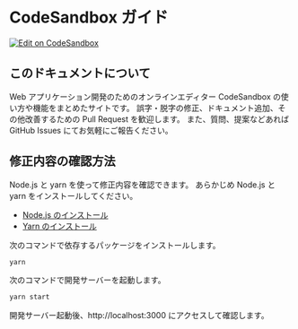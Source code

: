 # CodeSandbox ガイド

[![Edit on CodeSandbox](https://codesandbox.io/static/img/play-codesandbox.svg)](https://codesandbox.io/s/github/csb-jp/csb-jp.github.io)

## このドキュメントについて

Web アプリケーション開発のためのオンラインエディター CodeSandbox の使い方や機能をまとめたサイトです。
誤字・脱字の修正、ドキュメント追加、その他改善するための Pull Request を歓迎します。
また、質問、提案などあれば GitHub Issues にてお気軽にご報告ください。

## 修正内容の確認方法

Node.js と yarn を使って修正内容を確認できます。
あらかじめ Node.js と yarn をインストールしてください。

- [Node.js のインストール](https://nodejs.org/ja/download/)
- [Yarn のインストール](https://yarnpkg.com/getting-started/install)

次のコマンドで依存するパッケージをインストールします。

```sh
yarn
```

次のコマンドで開発サーバーを起動します。

```sh
yarn start
```

開発サーバー起動後、http://localhost:3000 にアクセスして確認します。
